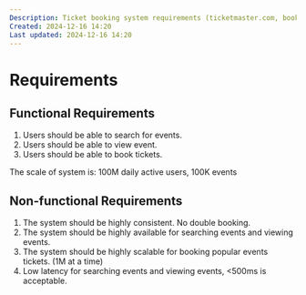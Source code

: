 ```yaml
---
Description: Ticket booking system requirements (ticketmaster.com, bookmyshow.com, ticketbox, etc.)
Created: 2024-12-16 14:20
Last updated: 2024-12-16 14:20
---
```


# Requirements

## Functional Requirements

1. Users should be able to search for events.
2. Users should be able to view event.
3. Users should be able to book tickets.

The scale of system is:
100M daily active users, 100K events

## Non-functional Requirements

1. The system should be highly consistent. No double booking.
2. The system should be highly available for searching events and viewing events.
3. The system should be highly scalable for booking popular events tickets. (1M at a time)
4. Low latency for searching events and viewing events, <500ms is acceptable.
